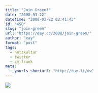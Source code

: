 ```yaml
---
title: "Join Green!"
date: "2008-03-22"
datetime: "2008-03-22 02:41:43"
id: "450"
slug: "join-green"
url: "https://eay.cc/2008/join-green/"
author: "eay"
format: "post"
tags:
  - netzkultur
  - twitter
  - ze-frank
meta:
  - yourls_shorturl: "http://eay.li/ow"
---
```


[![](/uploads/2008/greenteam.gif)](http://twitter.com/veryGreenTeam)
